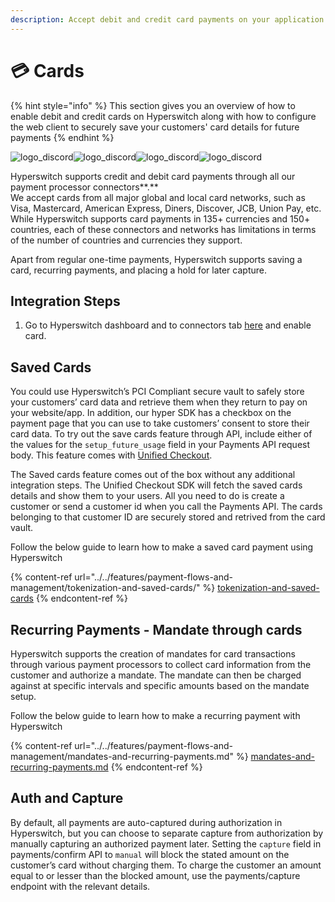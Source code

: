 ```yaml
---
description: Accept debit and credit card payments on your application
---
```


# 💳 Cards

{% hint style="info" %}
This section gives you an overview of how to enable debit and credit cards on Hyperswitch along with how to configure the web client to securely save your customers' card details for future payments
{% endhint %}

![logo\_discord](https://hyperswitch.io/logos/logo\_diners.svg)![logo\_discord](https://hyperswitch.io/logos/logo\_visa.svg)![logo\_discord](https://hyperswitch.io/logos/logo\_mastercard.svg)![logo\_discord](https://hyperswitch.io/logos/logo\_amex.svg)

Hyperswitch supports credit and debit card payments through all our payment processor connectors**.** \
We accept cards from all major global and local card networks, such as Visa, Mastercard, American Express, Diners, Discover, JCB, Union Pay, etc. While Hyperswitch supports card payments in 135+ currencies and 150+ countries, each of these connectors and networks has limitations in terms of the number of countries and currencies they support.

Apart from regular one-time payments, Hyperswitch supports saving a card, recurring payments, and placing a hold for later capture.

## Integration Steps

1. Go to Hyperswitch dashboard and to connectors tab [here](https://app.hyperswitch.io/dashboard/connectors) and enable card.

## Saved Cards

You could use Hyperswitch’s PCI Compliant secure vault to safely store your customers’ card data and retrieve them when they return to pay on your website/app. In addition, our hyper SDK has a checkbox on the payment page that you can use to take customers’ consent to store their card data. To try out the save cards feature through API, include either of the values for the `setup_future_usage` field in your Payments API request body. This feature comes with [Unified Checkout](../integration-guide/web/).

The Saved cards feature comes out of the box without any additional integration steps. The Unified Checkout SDK will fetch the saved cards details and show them to your users. All you need to do is create a customer or send a customer id when you call the Payments API. The cards belonging to that customer ID are securely stored and retrived from the card vault.

Follow the below guide to learn how to make a saved card payment using Hyperswitch

{% content-ref url="../../features/payment-flows-and-management/tokenization-and-saved-cards/" %}
[tokenization-and-saved-cards](../../features/payment-flows-and-management/tokenization-and-saved-cards/)
{% endcontent-ref %}

## Recurring Payments - Mandate through cards

Hyperswitch supports the creation of mandates for card transactions through various payment processors to collect card information from the customer and authorize a mandate. The mandate can then be charged against at specific intervals and specific amounts based on the mandate setup.&#x20;

Follow the below guide to learn how to make a recurring payment with Hyperswitch

{% content-ref url="../../features/payment-flows-and-management/mandates-and-recurring-payments.md" %}
[mandates-and-recurring-payments.md](../../features/payment-flows-and-management/mandates-and-recurring-payments.md)
{% endcontent-ref %}

## Auth and Capture

By default, all payments are auto-captured during authorization in Hyperswitch, but you can choose to separate capture from authorization by manually capturing an authorized payment later. Setting the `capture` field in payments/confirm API to `manual` will block the stated amount on the customer’s card without charging them. To charge the customer an amount equal to or lesser than the blocked amount, use the payments/capture endpoint with the relevant details.
